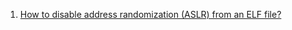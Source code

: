  1. [How to disable address randomization (ASLR) from an ELF file?](https://stackoverflow.com/questions/33080909/how-to-disable-address-randomization-aslr-from-an-elf-file)
